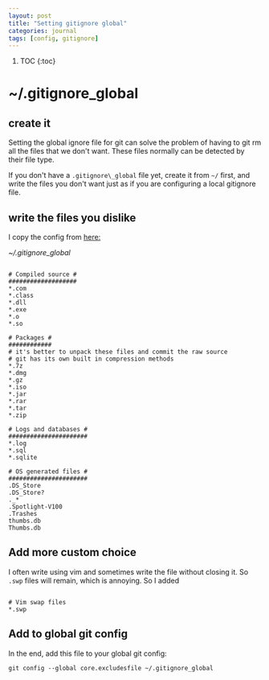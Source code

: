 ```yaml
---
layout: post
title: "Setting gitignore global"
categories: journal
tags: [config, gitignore]
---
```


1. TOC
{:toc}

# ~/.gitignore\_global

## create it

Setting the global ignore file for git can solve the problem of having to git rm all the files that we don't want. These files normally can be detected by their file type.

If you don't have a `.gitignore\_global` file yet, create it from `~/` first, and write the files you don't want just as if you are configuring a local gitignore file.

## write the files you dislike

I copy the config from [here:](http://stackoverflow.com/questions/107701/how-can-i-remove-ds-store-files-from-a-git-repository)

*~/.gitignore\_global*


```

# Compiled source #
###################
*.com
*.class
*.dll
*.exe
*.o
*.so

# Packages #
############
# it's better to unpack these files and commit the raw source
# git has its own built in compression methods
*.7z
*.dmg
*.gz
*.iso
*.jar
*.rar
*.tar
*.zip

# Logs and databases #
######################
*.log
*.sql
*.sqlite

# OS generated files #
######################
.DS_Store
.DS_Store?
._*
.Spotlight-V100
.Trashes
thumbs.db
Thumbs.db
```

## Add more custom choice

I often write using vim and sometimes write the file without closing it. So `.swp` files will remain, which is annoying. So I added

```

# Vim swap files
*.swp

```

## Add to global git config

In the end, add this file to your global git config:

`git config --global core.excludesfile ~/.gitignore_global`



